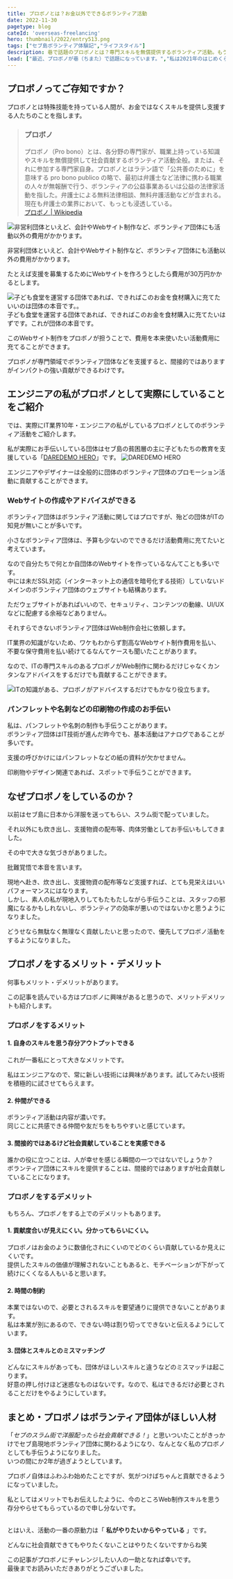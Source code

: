 ```yaml
---
title: プロボノとは？お金以外でできるボランティア活動
date: 2022-11-30
pagetype: blog
cateId: 'overseas-freelancing'
hero: thumbnail/2022/entry513.png
tags: ["セブ島ボランティア体験記","ライフスタイル"]
description: 巷で話題のプロボノとは？専門スキルを無償提供するボランティア活動。もうすぐプロボノ歴2年になろうとしている私がどんなプロボノをしているかご紹介。お金以外の支援がなぜ助けになるのか。プロボノのメリット・デメリット。リアルな声。
lead: ["最近、プロボノが巷（ちまた）で話題になっています。","私は2021年のはじめくらいから、ひょんなきっかけで、セブ島の貧困地区を支援するボランティア団体を手伝っています。","そろそろプロボノ2年生になろうとしています。","なぜ昨今、プロボノが重宝されるのか？実際にプロボノでどのような支援をしているのか？プロボノやってみたいけどメリット・デメリットはあるの？などリアルに紹介します。"]
---
```

## プロボノってご存知ですか？
プロボノとは特殊技能を持っている人間が、お金ではなくスキルを提供し支援する人たちのことを指します。

> ### プロボノ
> プロボノ（Pro bono）とは、各分野の専門家が、職業上持っている知識やスキルを無償提供して社会貢献するボランティア活動全般。または、それに参加する専門家自身。プロボノとはラテン語で「公共善のために」を意味する pro bono publico の略で、最初は弁護士など法律に携わる職業の人々が無報酬で行う、ボランティアの公益事業あるいは公益の法律家活動を指した。弁護士による無料法律相談、無料弁護活動などが含まれる。現在も弁護士の業界において、もっとも浸透している。<br>
> [プロボノ | Wikipedia](https://ja.wikipedia.org/wiki/%E3%83%97%E3%83%AD%E3%83%9C%E3%83%8E)

![非営利団体といえど、会計やWebサイト制作など、ボランティア団体にも活動以外の費用がかかります。](./images/2022/11/entry513-2.jpg)

非営利団体といえど、会計やWebサイト制作など、ボランティア団体にも活動以外の費用がかかります。

たとえば支援を募集するためにWebサイトを作ろうとしたら費用が30万円かかるとします。

![子ども食堂を運営する団体であれば、できればこのお金を食材購入に充てたいいのは団体の本音です。。](./images/2022/11/entry513-4.png)
子ども食堂を運営する団体であれば、できればこのお金を食材購入に充てたいはずです。これが団体の本音です。

このWebサイト制作をプロボノが担うことで、費用を本来使いたい活動費用に充てることができます。

プロボノが専門領域でボランティア団体などを支援すると、間接的ではありますがインパクトの強い貢献ができるわけです。

## エンジニアの私がプロボノとして実際にしていることをご紹介
では、実際にIT業界10年・エンジニアの私がしているプロボノとしてのボランティア活動をご紹介します。

私が実際にお手伝いしている団体はセブ島の貧困層の主に子どもたちの教育を支援している「[DAREDEMO HERO](https://daredemohero.com/)」です。
![DAREDEMO HERO](./images/2022/11/entry513-1.jpg)

エンジニアやデザイナーは全般的に団体のボランティア団体のプロモーション活動に貢献することができます。

### Webサイトの作成やアドバイスができる
ボランティア団体はボランティア活動に関してはプロですが、殆どの団体がITの知見が無いことが多いです。

小さなボランティア団体は、予算も少ないのでできるだけ活動費用に充てたいと考えています。

なので自分たちで何とか自団体のWebサイトを作っているなんてことも多いです。<br>
中には未だSSL対応（インターネット上の通信を暗号化する技術）していないドメインのボランティア団体のウェブサイトも結構あります。

ただウェブサイトがあればいいので、セキュリティ、コンテンツの動線、UI/UXなどに配慮する余裕などありません。

それすらできないボランティア団体はWeb制作会社に依頼します。

IT業界の知識がないため、ワケもわからず割高なWebサイト制作費用を払い、不要な保守費用を払い続けてるなんてケースも聞いたことがあります。

なので、ITの専門スキルのあるプロボノがWeb制作に関わるだけじゃなくカンタンなアドバイスをするだけでも貢献することができます。

![ITの知識がある、プロボノがアドバイスするだけでもかなり役立ちます。](./images/2022/11/entry513-3.jpg)

### パンフレットや名刺などの印刷物の作成のお手伝い
私は、パンフレットや名刺の制作も手伝うことがあります。<br>
ボランティア団体はIT技術が進んだ昨今でも、基本活動はアナログであることが多いです。

支援の呼びかけにはパンフレットなどの紙の資料が欠かせません。

印刷物やデザイン関連であれば、スポットで手伝うことができます。

## なぜプロボノをしているのか？
以前はセブ島に日本から洋服を送ってもらい、スラム街で配っていました。

<card id="/blogs/entry478/"></card>

それ以外にも炊き出し、支援物資の配布等、肉体労働としてお手伝いもしてきました。

その中で大きな気づきがありました。

批難覚悟で本音を言います。

現地へ赴き、炊き出し、支援物資の配布等など支援すれば、とても見栄えはいいパフォーマンスにはなります。<br>
しかし、素人の私が現地入りしてもたもたしながら手伝うことは、スタッフの邪魔になるかもしれないし、ボランティアの効率が悪いのではないかと思うようになりました。

<msg txt="ひょっとしたら現地に慣れてない私が炊き出しや洋服配りをするより、空き時間にホームページやチラシ制作をした方がよっぽど役に立つのでは？"></msg>

どうせなら無駄なく無理なく貢献したいと思ったので、優先してプロボノ活動をするようになりました。

## プロボノをするメリット・デメリット

何事もメリット・デメリットがあります。

この記事を読んでいる方はプロボノに興味があると思うので、メリットデメリットも紹介します。

### プロボノをするメリット

#### 1. 自身のスキルを思う存分アウトプットできる
これが一番私にとって大きなメリットです。

私はエンジニアなので、常に新しい技術には興味があります。試してみたい技術を積極的に試させてもらえます。

#### 2. 仲間ができる
ボランティア活動は内容が濃いです。<br>
同じことに共感できる仲間や友だちをもちやすいと感じています。

#### 3. 間接的ではあるけど社会貢献していることを実感できる
誰かの役に立つことは、人が幸せを感じる瞬間の一つではないでしょうか？<br>
ボランティア団体にスキルを提供することは、間接的ではありますが社会貢献していることになります。

### プロボノをするデメリット
もちろん、プロボノをする上でのデメリットもあります。

#### 1. 貢献度合いが見えにくい。分かってもらいにくい。
プロボノはお金のように数値化されにくいのでどのくらい貢献しているか見えにくいです。<br>
提供したスキルの価値が理解されないこともあると、モチベーションが下がって続けにくくなる人もいると思います。

#### 2. 時間の制約
本業ではないので、必要とされるスキルを要望通りに提供できないことがあります。<br>
私は本業が別にあるので、できない時は割り切ってできないと伝えるようにしています。

#### 3. 団体とスキルとのミスマッチング
どんなにスキルがあっても、団体がほしいスキルと違うなどのミスマッチは起こります。<br>
好意の押し付けほど迷惑なものはないです。なので、私はできるだけ必要とされることだけをやるようにしています。

## まとめ・プロボノはボランティア団体がほしい人材
「*セブのスラム街で洋服配ったら社会貢献できる！*」と思いついたことがきっかけでセブ島現地ボランティア団体に関わるようになり、なんとなく私のプロボノとしても手伝うようになりました。<br>いつの間にか2年が過ぎようとしています。

プロボノ自体はふわふわ始めたことですが、気がつけばちゃんと貢献できるようになっていました。

私としてはメリットでもお伝えしたように、今のところWeb制作スキルを思う存分やらせてもらっているので申し分ないです。

<br>とはいえ、活動の一番の原動力は「 **私がやりたいからやっている** 」です。

どんなに社会貢献できてもやりたくないことはやりたくないですからね笑

この記事がプロボノにチャレンジしたい人の一助となれば幸いです。<br>
最後までお読みいただきありがとうございました。
